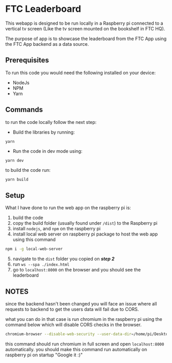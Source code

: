 # FTC Leaderboard

This webapp is designed to be run locally in a Raspberry pi connected to a vertical tv screen (Like the tv screen mounted on the bookshelf in FTC HQ).

The purpose of app is to showcase the leaderboard from the FTC App using the FTC App backend as a data source.



## Prerequisites

To run this code you would need the following installed on your device:
* NodeJs
* NPM
* Yarn

## Commands

to run the code locally follow the next step:

* Build the libraries by running:
```bash
yarn
```
* Run the code in dev mode using:
```
yarn dev
```

to build the code run:
```
yarn build
```

## Setup

What I have done to run the web app on the raspberry pi is:

1. build the code
2. copy the build folder (usually found under `/dist`) to the Raspberry pi
3. install `nodejs`, and `npm` on the raspberry pi
4. install local web server on raspberry pi package to host the web app using this command
```bash
npm i -g local-web-server
```
5. navigate to the `dist` folder you copied on ***step 2*** 
6. run `ws --spa ./index.html`
7. go to ```localhost:8000``` on the browser and you should see the leaderboard

## NOTES
since the backend hasn't been changed you will face an issue where all requests to backend to get the users data will fail due to CORS.

what you can do in that case is run chromium in the raspberry pi using the command below which will disable CORS checks in the browser.

```bash
chromium-browser --disable-web-security --user-data-dir=/home/pi/Desktop --app=http://localhost:8000 --kiosk
```

this command should run chromium in full screen and open `localhost:8000` automatically. you should make this command run automatically on raspberry pi on startup "Google it :)"